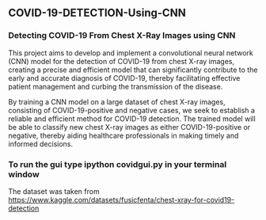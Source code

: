 ## COVID-19-DETECTION-Using-CNN
### Detecting COVID-19 From Chest X-Ray Images using CNN
This project aims to develop and implement a convolutional neural network (CNN) model for the detection of COVID-19 from chest X-ray images, creating a precise and efficient model that can significantly contribute to the early and accurate diagnosis of COVID-19, thereby facilitating effective patient management and curbing the transmission of the disease.
<p>By training a CNN model on a large dataset of chest X-ray images, consisting of COVID-19-positive and negative cases, we seek to establish a reliable and efficient method for COVID-19 detection. The trained model will be able to classify new chest X-ray images as either COVID-19-positive or negative, thereby aiding healthcare professionals in making timely and informed decisions.</p>

### To run the gui type ipython covidgui.py in your terminal window
The dataset was taken from https://www.kaggle.com/datasets/fusicfenta/chest-xray-for-covid19-detection
